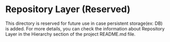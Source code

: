 # Repository Layer (Reserved)

This directory is reserved for future use in case persistent storage(ex: DB) is added. For more details, you can check the information about Repository Layer in the Hierarchy section of the project README.md file.
